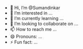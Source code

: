 - 👋 Hi, I’m @Sumandinkar
- 👀 I’m interested in ...
- 🌱 I’m currently learning ...
- 💞️ I’m looking to collaborate on ...
- 📫 How to reach me ...
- 😄 Pronouns: ...
- ⚡ Fun fact: ...

<!---
Sumandinkar/Sumandinkar is a ✨ special ✨ repository because its `README.md` (this file) appears on your GitHub profile.
You can click the Preview link to take a look at your changes.
--->
